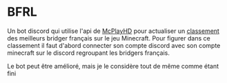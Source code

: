 # BFRL

Un bot discord qui utilise l'api de [McPlayHD](https://mcplayhd.net/) pour actualiser un [classement](https://docs.google.com/spreadsheets/d/19FprLflSiKQ3VrOLf_M0hrBcvPSiLNFJJz__Z8K-QXM/edit?gid=0#gid=0) des meilleurs bridger français sur le jeu Minecraft. Pour figurer dans ce classement il faut d'abord connecter son compte discord avec son compte minecraft sur le discord regroupant les bridgers français.

Le bot peut être amélioré, mais je le considère tout de même comme étant fini